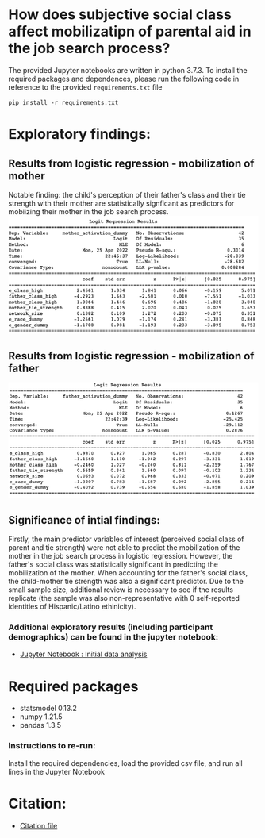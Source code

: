 # How does subjective social class affect mobilizatipn of parental aid in the job search process?

The provided Jupyter notebooks are written in python 3.7.3. To install the required packages and dependences, please run the following code in reference to the provided `requirements.txt` file

```
pip install -r requirements.txt
```

# Exploratory findings:
## Results from logistic regression - mobilization of mother
Notable finding: the child's perception of their father's class and their tie strength with their mother are statistically signficant as predictors for mobiizing their mother in the job search process.
![](mother_activation_results.png "Results: mobilization of mother's network")

## Results from logistic regression - mobilization of father
![](father_activation_results.png "Results: mobilization of father's network")

## Significance of intial findings:
Firstly, the main predictor variables of interest (perceived social class of parent and tie strength) were not able to predict the mobilization of the mother in the job search process in logistic regression. However, the father's social class was statistically significant in predicting the mobilization of the mother. When accounting for the father's social class, the child-mother tie strength was also a significant predictor. Due to the small sample size, additional review is necessary to see if the results replicate (the sample was also non-representative with 0 self-reported identities of Hispanic/Latino ethinicity).

### Additional exploratory results (including participant demographics) can be found in the jupyter notebook: 
- [Jupyter Notebook : Initial data analysis](https://github.com/macs30200-s22/replication-materials-helyap/blob/main/child_network_survey_analysis.ipynb)


# Required packages
* statsmodel 0.13.2
* numpy 1.21.5
* pandas 1.3.5

### Instructions to re-run:
Install the required dependencies, load the provided csv file, and run all lines in the Jupyter Notebook

# Citation:
* [Citation file](https://github.com/macs30200-s22/replication-materials-helyap/blob/main/CITATION.cff)
